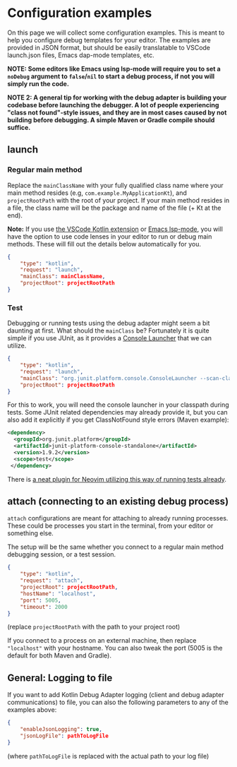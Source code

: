 # Configuration examples
On this page we will collect some configuration examples. This is meant to help you configure debug templates for your editor. The examples are provided in JSON format, but should be easily translatable to VSCode launch.json files, Emacs dap-mode templates, etc.


**NOTE: Some editors like Emacs using lsp-mode will require you to set a `noDebug` argument to `false`/`nil` to start a debug process, if not you will simply run the code.**


**NOTE 2: A general tip for working with the debug adapter is building your codebase before launching the debugger. A lot of people experiencing "class not found"-style issues, and they are in most cases caused by not building before debugging. A simple Maven or Gradle compile should suffice.**


## launch
### Regular main method
Replace the `mainClassName` with your fully qualified class name where your main method resides (e.g, `com.example.MyApplicationKt`), and `projectRootPath` with the root of your project. If your main method resides in a file, the class name will be the package and name of the file (+ Kt at the end). 


**Note:** If you use [the VSCode Kotlin extension](https://github.com/fwcd/vscode-kotlin) or [Emacs lsp-mode](https://emacs-lsp.github.io/lsp-mode/), you will have the option to use code lenses in your editor to run or debug main methods. These will fill out the details below automatically for you.


```json
{
    "type": "kotlin",
    "request": "launch",
    "mainClass": mainClassName,
    "projectRoot": projectRootPath
}
```


### Test
Debugging or running tests using the debug adapter might seem a bit daunting at first. What should the `mainClass` be? Fortunately it is quite simple if you use JUnit, as it provides a [Console Launcher](https://junit.org/junit5/docs/current/user-guide/#running-tests-console-launcher) that we can utilize.

```json
{
    "type": "kotlin",
    "request": "launch",
    "mainClass": "org.junit.platform.console.ConsoleLauncher --scan-class-path",
    "projectRoot": projectRootPath
}
```


For this to work, you will need the console launcher in your classpath during tests. Some JUnit related dependencies may already provide it, but you can also add it explicitly if you get ClassNotFound style errors (Maven example):
```xml
<dependency>
  <groupId>org.junit.platform</groupId>
  <artifactId>junit-platform-console-standalone</artifactId>
  <version>1.9.2</version>
  <scope>test</scope>
 </dependency>
```


There is [a neat plugin for Neovim utilizing this way of running tests already](https://github.com/Mgenuit/nvim-dap-kotlin).



## attach (connecting to an existing debug process)
`attach` configurations are meant for attaching to already running processes. These could be processes you start in the terminal, from your editor or something else. 


The setup will be the same whether you connect to a regular main method debugging session, or a test session.

```json
{
    "type": "kotlin",
    "request": "attach",
    "projectRoot": projectRootPath,
    "hostName": "localhost",
    "port": 5005,
    "timeout": 2000
}
```
(replace `projectRootPath` with the path to your project root)

If you connect to a process on an external machine, then replace `"localhost"` with your hostname. You can also tweak the port (5005 is the default for both Maven and Gradle).


## General: Logging to file
If you want to add Kotlin Debug Adapter logging (client and debug adapter communications) to file, you can also the following parameters to any of the examples above:
```json
{
    "enableJsonLogging": true,
    "jsonLogFile": pathToLogFile
}
```
(where `pathToLogFile` is replaced with the actual path to your log file)
